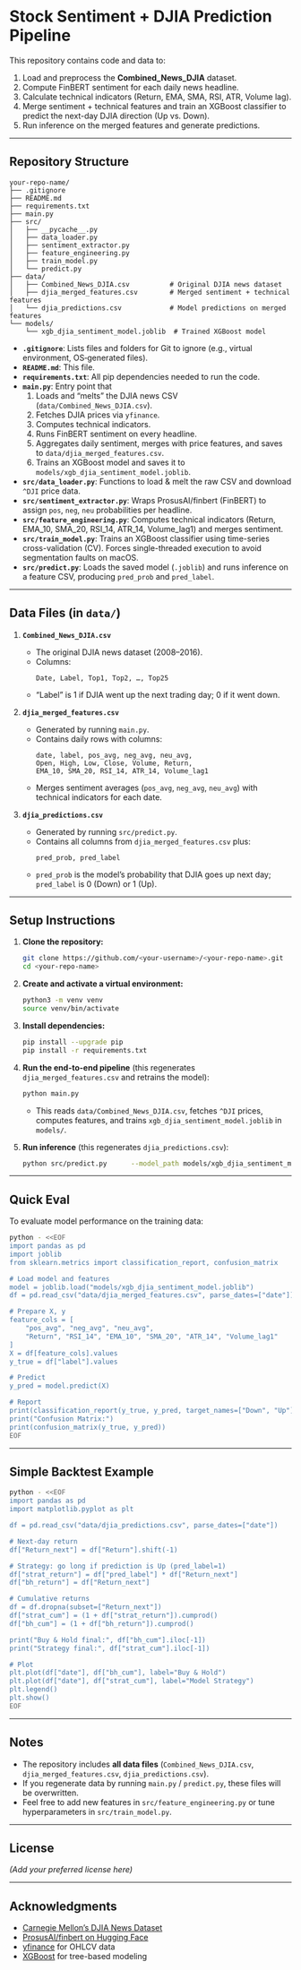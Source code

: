 # Stock Sentiment + DJIA Prediction Pipeline

This repository contains code and data to:
1. Load and preprocess the **Combined_News_DJIA** dataset.
2. Compute FinBERT sentiment for each daily news headline.
3. Calculate technical indicators (Return, EMA, SMA, RSI, ATR, Volume lag).
4. Merge sentiment + technical features and train an XGBoost classifier to predict the next-day DJIA direction (Up vs. Down).
5. Run inference on the merged features and generate predictions.

---

## Repository Structure

```
your-repo-name/
├── .gitignore
├── README.md
├── requirements.txt
├── main.py
├── src/
│   ├── __pycache__.py
│   ├── data_loader.py
│   ├── sentiment_extractor.py
│   ├── feature_engineering.py
│   ├── train_model.py
│   └── predict.py
├── data/
│   ├── Combined_News_DJIA.csv          # Original DJIA news dataset
│   ├── djia_merged_features.csv        # Merged sentiment + technical features
│   └── djia_predictions.csv            # Model predictions on merged features
└── models/
    └── xgb_djia_sentiment_model.joblib  # Trained XGBoost model
```

- **`.gitignore`**: Lists files and folders for Git to ignore (e.g., virtual environment, OS‐generated files).
- **`README.md`**: This file.
- **`requirements.txt`**: All pip dependencies needed to run the code.
- **`main.py`**: Entry point that
  1. Loads and “melts” the DJIA news CSV (`data/Combined_News_DJIA.csv`).
  2. Fetches DJIA prices via `yfinance`.
  3. Computes technical indicators.
  4. Runs FinBERT sentiment on every headline.
  5. Aggregates daily sentiment, merges with price features, and saves to `data/djia_merged_features.csv`.
  6. Trains an XGBoost model and saves it to `models/xgb_djia_sentiment_model.joblib`.
- **`src/data_loader.py`**: Functions to load & melt the raw CSV and download `^DJI` price data.
- **`src/sentiment_extractor.py`**: Wraps ProsusAI/finbert (FinBERT) to assign `pos`, `neg`, `neu` probabilities per headline.
- **`src/feature_engineering.py`**: Computes technical indicators (Return, EMA_10, SMA_20, RSI_14, ATR_14, Volume_lag1) and merges sentiment.
- **`src/train_model.py`**: Trains an XGBoost classifier using time-series cross-validation (CV). Forces single-threaded execution to avoid segmentation faults on macOS.
- **`src/predict.py`**: Loads the saved model (`.joblib`) and runs inference on a feature CSV, producing `pred_prob` and `pred_label`.

---

## Data Files (in `data/`)

1. **`Combined_News_DJIA.csv`**  
   - The original DJIA news dataset (2008–2016).  
   - Columns:  
     ```
     Date, Label, Top1, Top2, …, Top25
     ```  
   - “Label” is 1 if DJIA went up the next trading day; 0 if it went down.

2. **`djia_merged_features.csv`**  
   - Generated by running `main.py`.  
   - Contains daily rows with columns:  
     ```
     date, label, pos_avg, neg_avg, neu_avg,
     Open, High, Low, Close, Volume, Return,
     EMA_10, SMA_20, RSI_14, ATR_14, Volume_lag1
     ```
   - Merges sentiment averages (`pos_avg`, `neg_avg`, `neu_avg`) with technical indicators for each date.

3. **`djia_predictions.csv`**  
   - Generated by running `src/predict.py`.  
   - Contains all columns from `djia_merged_features.csv` plus:  
     ```
     pred_prob, pred_label
     ```
   - `pred_prob` is the model’s probability that DJIA goes up next day; `pred_label` is 0 (Down) or 1 (Up).

---

## Setup Instructions

1. **Clone the repository:**
   ```bash
   git clone https://github.com/<your-username>/<your-repo-name>.git
   cd <your-repo-name>
   ```

2. **Create and activate a virtual environment:**
   ```bash
   python3 -m venv venv
   source venv/bin/activate
   ```

3. **Install dependencies:**
   ```bash
   pip install --upgrade pip
   pip install -r requirements.txt
   ```

4. **Run the end-to-end pipeline** (this regenerates `djia_merged_features.csv` and retrains the model):
   ```bash
   python main.py
   ```
   - This reads `data/Combined_News_DJIA.csv`, fetches `^DJI` prices, computes features, and trains `xgb_djia_sentiment_model.joblib` in `models/`.

5. **Run inference** (this regenerates `djia_predictions.csv`):
   ```bash
   python src/predict.py      --model_path models/xgb_djia_sentiment_model.joblib      --features_csv data/djia_merged_features.csv      --output_csv data/djia_predictions.csv
   ```

---

## Quick Eval

To evaluate model performance on the training data:

```bash
python - <<EOF
import pandas as pd
import joblib
from sklearn.metrics import classification_report, confusion_matrix

# Load model and features
model = joblib.load("models/xgb_djia_sentiment_model.joblib")
df = pd.read_csv("data/djia_merged_features.csv", parse_dates=["date"])

# Prepare X, y
feature_cols = [
    "pos_avg", "neg_avg", "neu_avg",
    "Return", "RSI_14", "EMA_10", "SMA_20", "ATR_14", "Volume_lag1"
]
X = df[feature_cols].values
y_true = df["label"].values

# Predict
y_pred = model.predict(X)

# Report
print(classification_report(y_true, y_pred, target_names=["Down", "Up"]))
print("Confusion Matrix:")
print(confusion_matrix(y_true, y_pred))
EOF
```

---

## Simple Backtest Example

```bash
python - <<EOF
import pandas as pd
import matplotlib.pyplot as plt

df = pd.read_csv("data/djia_predictions.csv", parse_dates=["date"])

# Next-day return
df["Return_next"] = df["Return"].shift(-1)

# Strategy: go long if prediction is Up (pred_label=1)
df["strat_return"] = df["pred_label"] * df["Return_next"]
df["bh_return"] = df["Return_next"]

# Cumulative returns
df = df.dropna(subset=["Return_next"])
df["strat_cum"] = (1 + df["strat_return"]).cumprod()
df["bh_cum"] = (1 + df["bh_return"]).cumprod()

print("Buy & Hold final:", df["bh_cum"].iloc[-1])
print("Strategy final:", df["strat_cum"].iloc[-1])

# Plot
plt.plot(df["date"], df["bh_cum"], label="Buy & Hold")
plt.plot(df["date"], df["strat_cum"], label="Model Strategy")
plt.legend()
plt.show()
EOF
```

---

## Notes

- The repository includes **all data files** (`Combined_News_DJIA.csv`, `djia_merged_features.csv`, `djia_predictions.csv`).  
- If you regenerate data by running `main.py` / `predict.py`, these files will be overwritten.  
- Feel free to add new features in `src/feature_engineering.py` or tune hyperparameters in `src/train_model.py`.

---

## License

*(Add your preferred license here)*

---

## Acknowledgments

- [Carnegie Mellon’s DJIA News Dataset](https://www.kaggle.com/datasets/aaron7sun/stocknews)  
- [ProsusAI/finbert on Hugging Face](https://huggingface.co/ProsusAI/finbert)  
- [yfinance](https://github.com/ranaroussi/yfinance) for OHLCV data  
- [XGBoost](https://github.com/dmlc/xgboost) for tree-based modeling
